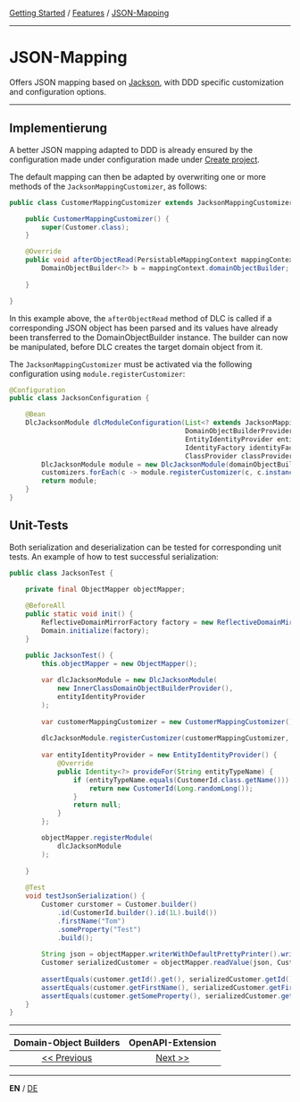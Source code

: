 [Getting Started](../index_en.md) / [Features](../guides/features_en.md) / [JSON-Mapping](json_mapping_en.md)

---

# JSON-Mapping
Offers JSON mapping based on [Jackson](https://github.com/FasterXML/jackson), with DDD specific customization 
and configuration options.

---

## Implementierung
A better JSON mapping adapted to DDD is already ensured by the configuration made under configuration made under [Create project](../guides/configuration_en.md#JSON-Mapping).

The default mapping can then be adapted by overwriting one or more methods of the
`JacksonMappingCustomizer`, as follows:
```Java
public class CustomerMappingCustomizer extends JacksonMappingCustomizer<Customer>{

    public CustomerMappingCustomizer() {
        super(Customer.class);
    }

    @Override
    public void afterObjectRead(PersistableMappingContext mappingContext, ObjectCodec codec) {
        DomainObjectBuilder<?> b = mappingContext.domainObjectBuilder;
     
    }

}
```

In this example above, the ```afterObjectRead``` method of DLC is called if a corresponding JSON object has been parsed 
and its values have already been transferred to the DomainObjectBuilder instance. The builder can now be manipulated,
before DLC creates the target domain object from it.

The `JacksonMappingCustomizer` must be activated via the following configuration using ````module.registerCustomizer````:

```Java
@Configuration
public class JacksonConfiguration {

    @Bean
    DlcJacksonModule dlcModuleConfiguration(List<? extends JacksonMappingCustomizer<?>> customizers,
                                            DomainObjectBuilderProvider domainObjectBuilderProvider,
                                            EntityIdentityProvider entityIdentityProvider,
                                            IdentityFactory identityFactory,
                                            ClassProvider classProvider) {
        DlcJacksonModule module = new DlcJacksonModule(domainObjectBuilderProvider, entityIdentityProvider, identityFactory, classProvider);
        customizers.forEach(c -> module.registerCustomizer(c, c.instanceType));
        return module;
    }
}
```

## Unit-Tests
Both serialization and deserialization can be tested for corresponding unit tests.
An example of how to test successful serialization:

```Java
public class JacksonTest {

    private final ObjectMapper objectMapper;
    
    @BeforeAll
    public static void init() {
        ReflectiveDomainMirrorFactory factory = new ReflectiveDomainMirrorFactory("tests");
        Domain.initialize(factory);
    }

    public JacksonTest() {
        this.objectMapper = new ObjectMapper();
      
        var dlcJacksonModule = new DlcJacksonModule(
            new InnerClassDomainObjectBuilderProvider(),
            entityIdentityProvider
        );
        
        var customerMappingCustomizer = new CustomerMappingCustomizer();
        
        dlcJacksonModule.registerCustomizer(customerMappingCustomizer, customerMappingCustomizer.instanceType);
        
        var entityIdentityProvider = new EntityIdentityProvider() {
            @Override
            public Identity<?> provideFor(String entityTypeName) {
                if (entityTypeName.equals(CustomerId.class.getName())) {
                    return new CustomerId(Long.randomLong());
                }
                return null;
            }
        };

        objectMapper.registerModule(
            dlcJacksonModule
        );
        
    }
    
    @Test
    void testJsonSerialization() {
        Customer curstomer = Customer.builder()
            .id(CustomerId.builder().id(1L).build())
            .firstName("Tom")
            .someProperty("Test")
            .build();
            
        String json = objectMapper.writerWithDefaultPrettyPrinter().writeValueAsString(curstomer);
        Customer serializedCustomer = objectMapper.readValue(json, Customer.class);
        
        assertEquals(customer.getId().get(), serializedCustomer.getId().get());
        assertEquals(customer.getFirstName(), serializedCustomer.getFirstName());
        assertEquals(customer.getSomeProperty(), serializedCustomer.getSomeProperty());
    }
}
```

---

|          **Domain-Object Builders**          |        **OpenAPI-Extension**        |
|:--------------------------------------------:|:-----------------------------------:|
| [<< Previous](./domainobject_builders_en.md) | [Next >>](open_api_extension_en.md) |

---

**EN** / [DE](../../german/features/json_mapping_de.md)